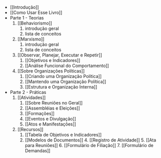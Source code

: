 * [[Introdução]]
* [[Como Usar Esse Livro]]
* Parte 1 - Teorias 
	1. [[Behaviorismo]]
		1. introdução geral
		2. lista de conceitos
	2. [[Marxismo]]
		1. introdução geral
		2. lista de conceitos
	3. [[Observar, Planejar, Executar e Repetir]]
		1. [[Objetivos e Indicadores]]
		2. [[Análise Funcional do Comportamento]]
	4. [[Sobre Organizações Políticas]]
		1. [[Criando uma Organização Política]]
		2. [[Mantendo uma Organização Política]]
		3. [[Estrutura e Organização Interna]]
* Parte 2 - Práticas 
	1. [[Atividades]]
		1. [[Sobre Reuniões no Geral]]
		2. [[Assembléias e Eleições]]
		3. [[Formações]]
		4. [[Eventos e Divulgação]]
		5. [[Atos e Manifestações]]
	2. [[Recursos]]
		1. [[Tabela de Objetivos e Indicadores]]
		2. [[Modelos de Documentos]]
			4. [[Registro de Atividade]]
			5. [[Ata para Reuniões]]
			6. [[Formulário de Filiação]]
			7. [[Formulário de Demandas]]